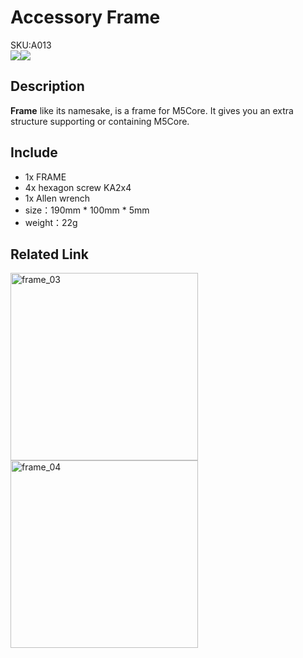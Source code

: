
# Accessory Frame

<div class="badge badge-pill badge-primary product_sku_tag">SKU:A013</div>

<div class="product_pic"><img src="assets/img/product_pics/accessory/frame_01.webp"><img src="assets/img/product_pics/accessory/frame_02.webp"></div>

## Description

**Frame** like its namesake, is a frame for M5Core.  It gives you an extra structure supporting or containing M5Core.

## Include

-  1x FRAME
-  4x hexagon screw KA2x4
-  1x Allen wrench
-  size：190mm * 100mm * 5mm
-  weight：22g

## Related Link

<img src="assets/img/product_pics/accessory/frame_03.webp" alt="frame_03" width="300px" height="300px">

<img src="assets/img/product_pics/accessory/frame_04.webp" alt="frame_04" width="300px" height="300px">

<script>

   var purchase_link = 'https://m5stack.com/collections/m5-accessory/products/frame-panel-extended-install-components';

   anchor_search(purchase_link);
   scrollFunc();

</script>